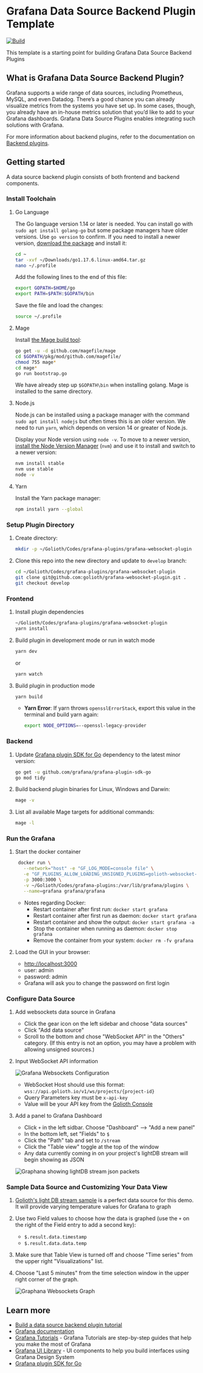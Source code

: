 # Grafana Data Source Backend Plugin Template

[![Build](https://github.com/grafana/grafana-starter-datasource-backend/workflows/CI/badge.svg)](https://github.com/grafana/grafana-datasource-backend/actions?query=workflow%3A%22CI%22)

This template is a starting point for building Grafana Data Source Backend Plugins

## What is Grafana Data Source Backend Plugin?

Grafana supports a wide range of data sources, including Prometheus, MySQL, and even Datadog. There’s a good chance you can already visualize metrics from the systems you have set up. In some cases, though, you already have an in-house metrics solution that you’d like to add to your Grafana dashboards. Grafana Data Source Plugins enables integrating such solutions with Grafana.

For more information about backend plugins, refer to the documentation on [Backend plugins](https://grafana.com/docs/grafana/latest/developers/plugins/backend/).

## Getting started

A data source backend plugin consists of both frontend and backend components.

### Install Toolchain

1. Go Language

   The Go language version 1.14 or later is needed. You can install go with `sudo apt install golang-go` but some package managers have older versions. Use `go version` to confirm. If you need to install a newer version, [download the package](https://go.dev/dl/) and install it:

   ```bash
   cd ~
   tar -xvf ~/Downloads/go1.17.6.linux-amd64.tar.gz
   nano ~/.profile
   ```

   Add the following lines to the end of this file:

   ```bash
   export GOPATH=$HOME/go
   export PATH=$PATH:$GOPATH/bin
   ```

   Save the file and load the changes:

   ```bash
   source ~/.profile
   ```

2. Mage

   Install [the Mage build tool](https://github.com/magefile/mage):

   ```bash
   go get -u -d github.com/magefile/mage
   cd $GOPATH/pkg/mod/github.com/magefile/
   chmod 755 mage*
   cd mage*
   go run bootstrap.go
   ```

   We have already step up `$GOPATH\bin` when installing golang. Mage is installed to the same directory.

3. Node.js

   Node.js can be installed using a package manager with the command `sudo apt install nodejs` but often times this is an older version. We need to run `yarn`, which depends on version 14 or greater of Node.js.

   Display your Node version using `node -v`. To move to a newer version, [install the Node Version Manager](https://github.com/nvm-sh/nvm#install--update-script) (`nvm`) and use it to install and switch to a newer version:

   ```bash
   nvm install stable
   nvm use stable
   node -v
   ```

4. Yarn

   Install the Yarn package manager:

   ```bash
   npm install yarn --global
   ```

### Setup Plugin Directory

1. Create directory:

   ```bash
   mkdir -p ~/Golioth/Codes/grafana-plugins/grafana-websocket-plugin
   ```

2. Clone this repo into the new directory and update to `develop` branch:

   ```bash
   cd ~/Golioth/Codes/grafana-plugins/grafana-websocket-plugin
   git clone git@github.com:golioth/grafana-websocket-plugin.git .
   git checkout develop
   ```

### Frontend

1. Install plugin dependencies

   ```bash
   ~/Golioth/Codes/grafana-plugins/grafana-websocket-plugin
   yarn install
   ```

2. Build plugin in development mode or run in watch mode

   ```bash
   yarn dev
   ```

   or

   ```bash
   yarn watch
   ```

3. Build plugin in production mode

   ```bash
   yarn build
   ```

   * **Yarn Error**: If yarn throws `opensslErrorStack`, export this value in the terminal and build yarn again:

     ```bash
     export NODE_OPTIONS=--openssl-legacy-provider
     ```

### Backend

1. Update [Grafana plugin SDK for Go](https://grafana.com/docs/grafana/latest/developers/plugins/backend/grafana-plugin-sdk-for-go/) dependency to the latest minor version:

   ```bash
   go get -u github.com/grafana/grafana-plugin-sdk-go
   go mod tidy
   ```

2. Build backend plugin binaries for Linux, Windows and Darwin:

   ```bash
   mage -v
   ```

3. List all available Mage targets for additional commands:

   ```bash
   mage -l
   ```

### Run the Grafana

1. Start the docker container

   ```bash
    docker run \
      --network="host" -e "GF_LOG_MODE=console file" \
      -e "GF_PLUGINS_ALLOW_LOADING_UNSIGNED_PLUGINS=golioth-websocket-datasource" \
      -p 3000:3000 \
      -v ~/Golioth/Codes/grafana-plugins:/var/lib/grafana/plugins \
      --name=grafana grafana/grafana
   ```

   * Notes regarding Docker: 
     * Restart container after first run: `docker start grafana`
     * Restart container after first run as daemon: `docker start grafana`
     * Restart container and show the output: `docker start grafana -a`
     * Stop the container when running as daemon: `docker stop grafana`
     * Remove the container from your system: `docker rm -fv grafana`

2. Load the GUI in your browser:
   * [http://localhost:3000](http://localhost:3000)
   * user: admin
   * password: admin
   * Grafana will ask you to change the password on first login

### Configure Data Source

1. Add websockets data source in Grafana
   * Click the gear icon on the left sidebar and choose "data sources"
   * Click "Add data source"
   * Scroll to the bottom and chose "WebSocket API" in the "Others" category. (If this entry is not an option, you may have a problem with allowing unsigned sources.)

2. Input WebSocket API information

   ![Grafana Websockets Configuration](assets/golioth-grafana-websockets-plugin-datasource.png)

   * WebSocket Host should use this format: `wss://api.golioth.io/v1/ws/projects/{project-id}`
   * Query Parameters key must be `x-api-key`
   * Value will be your API key from the [Golioth Console](https://console.golioth.io/api-keys)

3. Add a panel to Grafana Dashboard

   * Click `+` in the left sidbar. Choose "Dashboard" --> "Add a new panel"
   * In the bottom left, set "Fields" to `$`
   * Click the "Path" tab and set to `/stream`
   * Click the "Table view" toggle at the top of the window
   * Any data currently coming in on your project's lightDB stream will begin showing as JSON

   ![Graphana showing lightDB stream json packets](assets/grafana-websockets-plugin-streaming.png)

### Sample Data Source and Customizing Your Data View

1. [Golioth's light DB stream sample](https://github.com/golioth/zephyr-sdk/tree/main/samples/lightdb_stream) is a perfect data source for this demo. It will provide varying temperature values for Grafana to graph

2. Use two Field values to choose how the data is graphed (use the `+` on the right of the Field entry to add a second key):

   * `$.result.data.timestamp`
   * `$.result.data.data.temp`

3. Make sure that Table View is turned off and choose "Time series" from the upper right "Visualizations" list.

4. Choose "Last 5 minutes" from the time selection window in the upper right corner of the graph.

   ![Graphana Websockets Graph](assets/grafana-websockets-graphing.png)

## Learn more

- [Build a data source backend plugin tutorial](https://grafana.com/tutorials/build-a-data-source-backend-plugin)
- [Grafana documentation](https://grafana.com/docs/)
- [Grafana Tutorials](https://grafana.com/tutorials/) - Grafana Tutorials are step-by-step guides that help you make the most of Grafana
- [Grafana UI Library](https://developers.grafana.com/ui) - UI components to help you build interfaces using Grafana Design System
- [Grafana plugin SDK for Go](https://grafana.com/docs/grafana/latest/developers/plugins/backend/grafana-plugin-sdk-for-go/)
